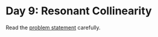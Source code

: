 # Day 9: Resonant Collinearity

Read the [problem statement](https://adventofcode.com/2024/day/9) carefully.
